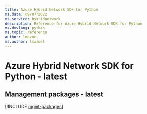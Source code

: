 ```yaml
---
title: Azure Hybrid Network SDK for Python
ms.data: 09/07/2022
ms.service: hybridnetwork
description: Reference for Azure Hybrid Network SDK for Python
ms.devlang: python
ms.topic: reference
author: lmazuel
ms.author: lmazuel
---
```

# Azure Hybrid Network SDK for Python - latest

## Management packages - latest
[!INCLUDE [mgmt-packages](hybrid-network-mgmt-index.md)]